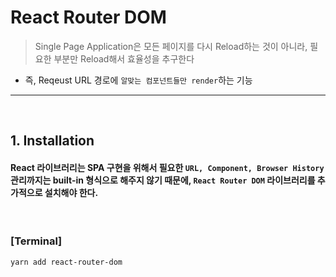 # React Router DOM
> Single Page Application은 모든 페이지를 다시 Reload하는 것이 아니라, 필요한 부분만 Reload해서 효율성을 추구한다

* 즉, Reqeust URL 경로에 ```알맞는 컴포넌트들만 render```하는 기능

<hr>
<br>

## 1. Installation

#### React 라이브러리는 SPA 구현을 위해서 필요한 ```URL, Component, Browser History``` 관리까지는 built-in 형식으로 해주지 않기 때문에, ```React Router DOM``` 라이브러리를 추가적으로 설치해야 한다.

<br>

### [Terminal]
```bash
yarn add react-router-dom 
```
